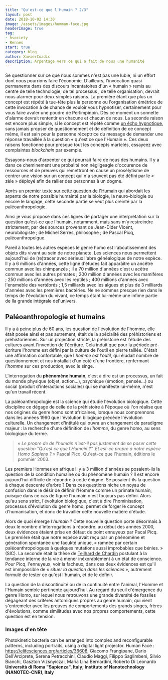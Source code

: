 ```yaml
---
title: "Qu'est-ce que l'Humain ? 2/3"
layout: post
date: 2018-10-02 14:30
image: /assets/images/humman-face.jpg
headerImage: true
tag:
- hsociety
- Rennes
start: true
category: blog
author: XavierCoadic
description: Arpentage vers ce qui a fait de nous une humanité
---
```


Se questionner sur ce que nous sommes n'est pas une lubie, ni un effort dont nous pourrions faire l'économie. D'ailleurs, l'invocation quasi permanente dans des discours incantatoires d'un « humain » remis au centre de telle technologie, de tel processus , de telle organisation, devrait nous alarmer pour deux simples raisons. La première étant que plus un concept est répété à tue-tête plus la personne ou l'organisation émétrice de cette invocation à de chance de vouloir vous hypnotiser, certainement pour vous faire avaler une poudre de Perlimpinpin. Dès ce moment un sonnette d'alarme devrait rententir en chacune et chacun de nous. La seconde raison est encore plus simple, si le concept est répété comme [un écho hypnotique](https://xavcc.github.io/homo-spectaculus), sans jamais propser de questionnement et de définition de ce concept même, il est sain pour la personne réceptrice du message de demander une réponse travaillée à la question « qu'est ce que l'Humain ». Ces deux raisons fonctionne pour presque tout les concepts martelés, essayeez avec complaintes _blockchain_ par exemple. 

Essayons-nous d'arpenter ce qui pourrait faire de nous des humains. Il y a dans ce cheminement une probalité non négligeagle d'occurence de ressources et de preuves qui remettront en cause un prosélytisme de centrer une vision sur un concept qui n'a souvent pas été défini par le « zèle » déployé afin de rallier des personnes à un dogme.

Après [un premier texte sur cette question de l'Humain](/humain) qui abordait les arpents de notre possible humainté par la biologie, la neuro-biologie ou encore le langage, cette seconde partie se veut plus oreinté par la paléoanthropologie.

Ainsi je vous propose dans ces lignes de partager une interprétation sur la question qu’est-ce que l’humain, notamment, mais sans m’y restreindre strictement, par des sources provenant de Jean-Dider Vicent, neurobilogiste ; de Michel Serres, philosophe ; de Pascal Picq, paléoanthropolgue.

Pareil à toutes les autres espèces le genre homo est l'aboutissement des objets dits vivant au sein de notre planète. Les sciences nous permettent aujourd'hui de (re)tracer avec sérieux l'abre généalogique de notre espèce. Il y a 6 millions d'années, cette ligne d'études fait apparâitre un ancêtre commun avec les chimpanzés ; il a 70 million d'années c'est u acêtre commun avec les autres primates ; 200 million d'années avec les mamifères ; 250 millions d'années avec les reptiles ; 400 millions d'années avec l'ensmeble des vertébrés ; 1,5 milliards avec les algues et plus de 3 milliards d'années avec les premières bactéries. Ne ne sommes presque rien dans le temps de l'évolution du vivant, ce temps étant lui-même une infime partie de lla grande intégrale del'univers.

## Paléoanthropologie et humains

Il y a à peine plus de 60 ans, les question de l'évolution de l'homme, elle était posée ainsi et pas autrement, était de la spécialité des préhistoriens et préhistoriennes. Sur un projection stricte, la préhistoire est l'étude des cultures avant l'invention de l'écriture. Cela induit que pour la période pré-écriture l'_homme_ est défini par la culture de l'outil en pierre taillée. C'était une affirmation confortable, que l'_homme est l'outil_, qui éludait nombre de questionnement et nos installait d'un coté d'une frontière, renfermant _l'homme_ sur ces production, avec le singe. 

L'interrogation du **phénomène humain**, c'est à dire est un processus, un fait du monde physique (objet, action…), psychique (émotion, pensée…) ou social (produit d'interactions sociales) qui se manifeste lui-même, n'est qu'un travail récent.

La paléoanthropologie est la science qui étudie l'évolution biologique. Cette discipline ce dégage de celle de la préhistoire à l'époque où l'on réalise que nos origines du genre homo sont africaines, lorsque nous comprennons dans les années 1960 que l'évolution bilogique précède l'évolution culturelle. Un changement d'intitulé qui ouvra un changement de paradigme majeur : la recherche d'une définition de _l'homme_, du genre homo, au sens biologique du terme.

> « _Le propre de de l'humain n'est-il pas justement de se poser cette question "Qu'est ce que l'Humain ?". Et est-ce propre à notre espèce Homo Sapiens ?_ » Pascal Picq, Qu'est-ce que l'humain, éditions le pommier 2003.

Les premiers Hommes en afrique il y a 3 million d'années se posaient-ils la question de la condition humaine ou du phénomène humain ? Il est encore aujourd'hui difficile de répondre à cette énigme. Se posaient-ils la question à chaque descente d'arbre ? Dans ces questions niche un noyau de confusion dans le désir de définir l'Homme comme un primate humain, puisque dans ce cas de figure l'humain n'est toujours pas défini. Alors qu'au sens strict, l'évoltuion biologique, c'est à dire l'hominisation, processus d'évolution du genre homo, permet de forger le concept d'humanisation, et donc de travailler cette nouvelle matière d'étude.

Alors de quoi émerge _l'humain_ ? Cette nouvelle question porte désormais à deux le nombre d'interrogations à répondre. au début des années 2000, deux évidences étaient prise en défaut de point ennuyeux par Pacal Picq. Le première était que notre espèce avait reçu par un phénomène et génération spontanée une facukté unique, « ramnée par certain paléoanthropologues à quelques mutations aussi improbables que bénies. » (SIC). La seconde était la thèse de [Teilhard de Chardin](https://fr.wikipedia.org/wiki/Pierre_Teilhard_de_Chardin) postulant à la tendance interne de la vie à mener inéxorablement à un état de conscience. Pour Picq, l'ennuyeux, voir la facheux, dans ces deux évidences est qu'il est immpossible de « _situer la question dans les sciences_ », autrement formulé de tester ce qu'est l'humain, et de le définir.

La question de la discontinuité ou de la continuité entre l'animal, l'Homme et l'Humain semble pertinente aujourd'hui. Au regard du seuil d'émergence du genre Homo, sur lequel nous retrouvons une grande diversité de fossiles dégageant des critères antomiques propres au genre humain, qui vient s'entremeler avec les preuves de comportements des grands singes, frères d'évolutions, comme similitudes avec nos propres comportements, cette question est en tension. 



### Images d'en tête

Photokinetic bacteria can be arranged into complex and reconfigurable patterns, including portraits, using a digital light projector. Human Face : <https://elifesciences.org/articles/36608>,      Giacomo Frangipane, Dario Dell'Arciprete, Serena Petracchini, Claudio Maggi, Filippo Saglimbeni, Silvio Bianchi, Gaszton Vizsnyiczai, Maria Lina Bernardini, Roberto Di Leonardo  **Università di Roma "Sapienza", Italy; Institute of Nanotechnology (NANOTEC-CNR), Italy**
